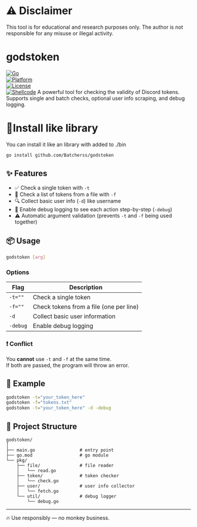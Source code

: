 # ⚠️ Disclaimer
This tool is for educational and research purposes only. The author is not responsible for any misuse or illegal activity.

# godstoken

[![Go](https://img.shields.io/badge/Go-1.22-blue.svg)](https://golang.org)  
[![Platform](https://img.shields.io/badge/Platform-Windows%20-Linux-lightgrey)]()  
[![License](https://img.shields.io/badge/License-MIT-green.svg)]()  
[![Shellcode](https://img.shields.io/badge/Token-Checker-orange)]()
A powerful tool for checking the validity of Discord tokens.  
Supports single and batch checks, optional user info scraping, and debug logging.

# 🚄Install like library
You can install it like an library with added to ./bin

```bash
go install github.com/Batcherss/godstoken
```

## ✨ Features

- ✅ Check a single token with `-t`
- 📁 Check a list of tokens from a file with `-f`
- 🔍 Collect basic user info (`-d`) like username
- 🐛 Enable debug logging to see each action step-by-step (`-debug`)
- ⚠️ Automatic argument validation (prevents `-t` and `-f` being used together)

## 📦 Usage

```bash
godstoken [arg]
```

### Options

| Flag         | Description                                |
|--------------|--------------------------------------------|
| `-t=""`       | Check a single token                      |
| `-f=""`       | Check tokens from a file (one per line)   |
| `-d`          | Collect basic user information            |
| `-debug`      | Enable debug logging                      |

### ❗ Conflict

You **cannot** use `-t` and `-f` at the same time.  
If both are passed, the program will throw an error.

## 🔧 Example

```bash
godstoken -t="your_token_here"
godstoken -f="tokens.txt"
godstoken -t="your_token_here" -d -debug
```

## 📁 Project Structure

```
godstoken/
│
├── main.go                 # entry point
├── go.mod                  # go module
└── pkg/
    ├── file/               # file reader
    │   └── read.go
    ├── token/              # token checker
    │   └── check.go
    ├── user/               # user info collector
    │   └── fetch.go
    └── util/               # debug logger
        └── debug.go
```

---
🔥 Use responsibly — no monkey business.

